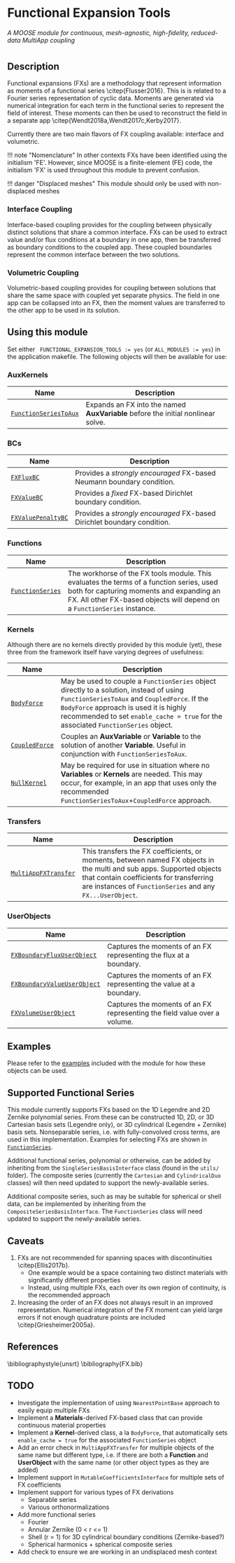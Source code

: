 # Functional Expansion Tools
###### A MOOSE module for continuous, mesh-agnostic, high-fidelity, reduced-data MultiApp coupling
#
#
#
## Description
Functional expansions (FXs) are a methodology that represent information as moments of a functional series \citep{Flusser2016}. This is is related to a Fourier series representation of cyclic data. Moments are generated via numerical integration for each term in the functional series to represent the field of interest. These moments can then be used to reconstruct the field in a separate app \citep{Wendt2018a,Wendt2017c,Kerby2017}.

Currently there are two main flavors of FX coupling available: interface and volumetric.

!!! note "Nomenclature"
    In other contexts FXs have been identified using the initialism 'FE'. However, since MOOSE is a finite-element (FE) code, the initialism 'FX' is used throughout this module to prevent confusion.

!!! danger "Displaced meshes"
    This module should only be used with non-displaced meshes

### Interface Coupling
Interface-based coupling provides for the coupling between physically distinct solutions that share a common interface. FXs can be used to extract value and/or flux conditions at a boundary in one app, then be transferred as boundary conditions to the coupled app. These coupled boundaries represent the common interface between the two solutions.

### Volumetric Coupling
Volumetric-based coupling provides for coupling between solutions that share the same space with coupled yet separate physics. The field in one app can be collapsed into an FX, then the moment values are transferred to the other app to be used in its solution.

## Using this module
Set either ` FUNCTIONAL_EXPANSION_TOOLS := yes` (or `ALL_MODULES := yes`) in the application makefile. The following objects will then be available for use:

### AuxKernels

| Name | Description |
| ------ | ------ |
| [`FunctionSeriesToAux`](/functional_expansion_tools/FunctionSeriesToAux.md) | Expands an FX into the named **AuxVariable** before the initial nonlinear solve. |


### BCs

| Name | Description |
| ------ | ------ |
| [`FXFluxBC`](/functional_expansion_tools/FXFluxBC.md) | Provides a *strongly encouraged* FX-based Neumann boundary condition. |
| [`FXValueBC`](/functional_expansion_tools/FXValueBC.md) | Provides a *fixed* FX-based Dirichlet boundary condition. |
| [`FXValuePenaltyBC`](/functional_expansion_tools/FXValuePenaltyBC.md) | Provides a *strongly encouraged* FX-based Dirichlet boundary condition. |


### Functions

| Name | Description |
| ------ | ------ |
| [`FunctionSeries`](/functional_expansion_tools/FunctionSeries.md) | The workhorse of the FX tools module. This evaluates the terms of a function series, used both for capturing moments and expanding an FX. All other FX-based objects will depend on a `FunctionSeries` instance. |


### Kernels
Although there are no kernels directly provided by this module (yet), these three from the framework itself have varying degrees of usefulness:

| Name | Description |
| ------ | ------ |
| [`BodyForce`](/framework/BodyForce.md) | May be used to couple a `FunctionSeries` object directly to a solution, instead of using `FunctionSeriesToAux` and `CoupledForce`. If the `BodyForce` approach is used it is highly recommended to set `enable_cache = true` for the associated `FunctionSeries` object. |
| [`CoupledForce`](/framework/CoupledForce.md) | Couples an **AuxVariable** or **Variable** to the solution of another **Variable**. Useful in conjunction with `FunctionSeriesToAux`.
| [`NullKernel`](/framework/NullKernel.md) | May be required for use in situation where no **Variables** or **Kernels** are needed. This may occur, for example, in an app that uses only the recommended `FunctionSeriesToAux`+`CoupledForce` approach. |


### Transfers

| Name | Description |
| ------ | ------ |
| [`MultiAppFXTransfer`](/functional_expansion_tools/MultiAppFXTransfer.md) | This transfers the FX coefficients, or moments, between named FX objects in the multi and sub apps. Supported objects that contain coefficients for transferring are instances of `FunctionSeries` and any `FX...UserObject`.|


### UserObjects

| Name | Description |
| ------ | ------ |
| [`FXBoundaryFluxUserObject`](/functional_expansion_tools/FXBoundaryFluxUserObject.md) | Captures the moments of an FX representing the flux at a boundary. |
| [`FXBoundaryValueUserObject`](/functional_expansion_tools/FXBoundaryValueUserObject.md) | Captures the moments of an FX representing the value at a boundary. |
| [`FXVolumeUserObject`](/functional_expansion_tools/FXVolumeUserObject.md) | Captures the moments of an FX representing the field value over a volume. |

## Examples

Please refer to the [examples](/functional_expansion_tools/examples.md) included with the module for how these objects can be used.


## Supported Functional Series
This module currently supports FXs based on the 1D Legendre and 2D Zernike polynomial series. From these can be constructed 1D, 2D, or 3D Cartesian basis sets (Legendre only), or 3D cylindrical (Legendre + Zernike) basis sets. Nonseparable series, i.e. with fully-convolved cross terms, are used in this implementation. Examples for selecting FXs are shown in [`FunctionSeries`](/functional_expansion_tools/FunctionSeries.md).

Additional functional series, polynomial or otherwise, can be added by inheriting from the `SingleSeriesBasisInterface` class (found in the `utils/` folder). The composite series (currently the `Cartesian` and `CylindricalDuo` classes) will then need updated to support the newly-available series.

Additional composite series, such as may be suitable for spherical or shell data, can be implemented by inheriting from the `CompositeSeriesBasisInterface`. The `FunctionSeries` class will need updated to support the newly-available series.


## Caveats
1. FXs are not recommended for spanning spaces with discontinuities \citep{Ellis2017b}.
    * One example would be a space containing two distinct materials with significantly different properties
    * Instead, using multiple FXs, each over its own region of continuity, is the recommended approach
2. Increasing the order of an FX does not always result in an improved representation. Numerical integration of the FX moment can yield large errors if not enough quadrature points are included \citep{Griesheimer2005a}.


## References

\bibliographystyle{unsrt}
\bibliography{FX.bib}


## TODO
* Investigate the implementation of using `NearestPointBase` approach to easily equip multiple FXs
* Implement a **Materials**-derived FX-based class that can provide continuous material properties
* Implement a **Kernel**-derived class, a la `BodyForce`, that automatically sets `enable_cache = true` for the associated `FunctionSeries` object
* Add an error check in `MultiAppFXTransfer` for multiple objects of the same name but different type, i.e. if there are both a **Function** and **UserObject** with the same name (or other object types as they are added)
* Implement support in `MutableCoefficientsInterface` for multiple sets of FX coefficients
* Implement support for various types of FX derivations
    * Separable series
    * Various orthonormalizations
* Add more functional series
    * Fourier
    * Annular Zernike (0 < r <= 1)
    * Shell (r = 1) for 3D cylindrical boundary conditions (Zernike-based?)
    * Spherical harmonics + spherical composite series
* Add check to ensure we are working in an undisplaced mesh context

